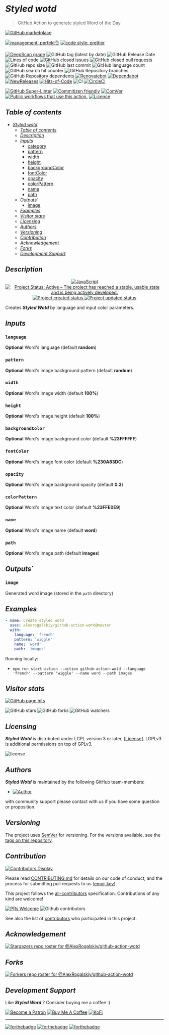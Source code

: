 # _Styled wotd_

> GitHub Action to generate styled Word of the Day

[![GitHub marketplace](https://img.shields.io/badge/marketplacegithub-styled--wotd-blue?logo=github)](https://github.com/marketplace/actions/styled-wotd)

[![management: perfekt👌](https://img.shields.io/badge/management-perfekt👌-red.svg)](https://github.com/lekterable/perfekt)
[![code style: prettier](https://img.shields.io/badge/code_style-prettier-ff69b4.svg)](https://github.com/prettier/prettier)

<!-- [![Become a sponsor](https://img.shields.io/badge/sponsor-AlexRogalskiy-181717.svg?logo=github)](https://github.com/sponsors/AlexRogalskiy)-->

[![DeepScan grade](https://deepscan.io/api/teams/11946/projects/15929/branches/326929/badge/grade.svg)](https://deepscan.io/dashboard#view=project&tid=11946&pid=15929&bid=326929)
![GitHub tag (latest by date)](https://img.shields.io/github/v/tag/AlexRogalskiy/github-action-wotd)
![GitHub Release Date](https://img.shields.io/github/release-date/AlexRogalskiy/github-action-wotd)
![Lines of code](https://tokei.rs/b1/github/AlexRogalskiy/github-action-wotd?category=lines)
![GitHub closed issues](https://img.shields.io/github/issues-closed/AlexRogalskiy/github-action-wotd)
![GitHub closed pull requests](https://img.shields.io/github/issues-pr-closed/AlexRogalskiy/github-action-wotd)
![GitHub repo size](https://img.shields.io/github/repo-size/AlexRogalskiy/github-action-wotd)
![GitHub last commit](https://img.shields.io/github/last-commit/AlexRogalskiy/github-action-wotd)
![GitHub language count](https://img.shields.io/github/languages/count/AlexRogalskiy/github-action-wotd)
![GitHub search hit counter](https://img.shields.io/github/search/AlexRogalskiy/github-action-wotd/goto)
![GitHub Repository branches](https://badgen.net/github/branches/AlexRogalskiy/github-action-wotd)
![GitHub Repository dependents](https://badgen.net/github/dependents-repo/AlexRogalskiy/github-action-wotd)
[![Renovatebot](https://badgen.net/badge/renovate/enabled/green?cache=300)](https://renovatebot.com/)
[![Dependabot](https://img.shields.io/badge/dependabot-enabled-1f8ceb.svg?style=flat-square)](https://dependabot.com/)
[![NewReleases](https://newreleases.io/badge.svg)](https://newreleases.io/github/AlexRogalskiy/github-action-wotd)
[![Hits-of-Code](https://hitsofcode.com/github/alexrogalskiy/github-action-wotd?branch=master)](https://hitsofcode.com/github/alexrogalskiy/github-action-wotd?branch=master/view?branch=master)
![CI](https://github.com/AlexRogalskiy/github-action-wotd/workflows/CI/badge.svg)
[![CircleCI](https://circleci.com/gh/AlexRogalskiy/github-action-wotd.svg?style=shield)](https://circleci.com/gh/AlexRogalskiy/github-action-wotd)

<!--[![codecov](https://codecov.io/gh/AlexRogalskiy/github-action-wotd/branch/master/graph/badge.svg)](https://codecov.io/gh/AlexRogalskiy/github-action-wotd)-->

[![GitHub Super-Linter](https://github.com/AlexRogalskiy/github-action-wotd/workflows/Lint%20Code%20Base/badge.svg)](https://github.com/marketplace/actions/super-linter)
[![Commitizen friendly](https://img.shields.io/badge/commitizen-friendly-brightgreen.svg)](http://commitizen.github.io/cz-cli/)
[![ComVer](https://img.shields.io/badge/ComVer-compliant-brightgreen.svg)][repo]
[![Public workflows that use this action.][total_usages]][search_results]
[![Licence][license_id]][license_content]

## _Table of contents_

<!--ts-->
   * [<em>Styled wotd</em>](#styled-wotd)
      * [<em>Table of contents</em>](#table-of-contents)
      * [<em>Description</em>](#description)
      * [<em>Inputs</em>](#inputs)
         * [category](#category)
         * [pattern](#pattern)
         * [width](#width)
         * [height](#height)
         * [backgroundColor](#backgroundcolor)
         * [fontColor](#fontcolor)
         * [opacity](#opacity)
         * [colorPattern](#colorpattern)
         * [name](#name)
         * [path](#path)
      * [<em>Outputs</em>`](#outputs)
         * [image](#image)
      * [<em>Examples</em>](#examples)
      * [<em>Visitor stats</em>](#visitor-stats)
      * [<em>Licensing</em>](#licensing)
      * [<em>Authors</em>](#authors)
      * [<em>Versioning</em>](#versioning)
      * [<em>Contribution</em>](#contribution)
      * [<em>Acknowledgement</em>](#acknowledgement)
      * [<em>Forks</em>](#forks)
      * [<em>Development Support</em>](#development-support)
<!--te-->

## _Description_

<p align="center" style="text-align:center;">
    <a href="https://www.typescriptlang.org/">
        <img src="https://img.shields.io/badge/javascript%20-%23323330.svg?&logo=javascript&logoColor=%23F7DF1E" alt="JavaScript" />
    </a>
    <a href="https://www.repostatus.org/#active">
        <img src="https://img.shields.io/badge/Project%20Status-Active-brightgreen" alt="Project Status: Active – The project has reached a stable, usable state and is being actively developed." />
    </a>
    <a href="https://badges.pufler.dev">
        <img src="https://badges.pufler.dev/created/AlexRogalskiy/github-action-wotd" alt="Project created status" />
    </a>
    <a href="https://badges.pufler.dev">
        <img src="https://badges.pufler.dev/updated/AlexRogalskiy/github-action-wotd" alt="Project updated status" />
    </a>
</p>

Creates _**Styled Wotd**_ by language and input color parameters.

## _Inputs_

### `language`

**Optional** Word's language (default **random**)

### `pattern`

**Optional** Word's image background pattern (default **random**)

### `width`

**Optional** Word's image width (default **100%**)

### `height`

**Optional** Word's image height (default **100%**)

### `backgroundColor`

**Optional** Word's image background color (default **%23FFFFFF**)

### `fontColor`

**Optional** Word's image font color (default **%230A83DC**)

### `opacity`

**Optional** Word's image background opacity (default **0.3**)

### `colorPattern`

**Optional** Word's image text color (default **%23FFE0E9**)

### `name`

**Optional** Word's image name (default **word**)

### `path`

**Optional** Word's image path (default **images**)

## _Outputs_`

### `image`

Generated word image (stored in the `path` directory)

## _Examples_

```yml
- name: Create styled wotd
  uses: alexrogalskiy/github-action-wotd@master
  with:
    language: 'french'
    pattern: 'wiggle'
    name: 'word'
    path: 'images'
```

Running locally:

- `npm run start:action --action github-action-wotd --language 'french' --pattern 'wiggle' --name word --path images`

## _Visitor stats_

[![GitHub page hits](https://hits.seeyoufarm.com/api/count/incr/badge.svg?url=https%3A%2F%2Fgithub.com%2FAlexRogalskiy%2Fgithub-action-wotd&count_bg=%2379C83D&title_bg=%23555555&icon=&icon_color=%23E7E7E7&title=hits&edge_flat=true)](https://hits.seeyoufarm.com)

![GitHub stars](https://img.shields.io/github/stars/AlexRogalskiy/github-action-wotd?style=social)
![GitHub forks](https://img.shields.io/github/forks/AlexRogalskiy/github-action-wotd?style=social)
![GitHub watchers](https://img.shields.io/github/watchers/AlexRogalskiy/github-action-wotd?style=social)

## _Licensing_

_**Styled Wotd**_ is distributed under LGPL version 3 or later,
[[License](https://github.com/AlexRogalskiy/github-action-wotd/blob/master/LICENSE)]. LGPLv3 is additional
permissions on top of GPLv3.

![license](https://user-images.githubusercontent.com/19885116/48661948-6cf97e80-ea7a-11e8-97e7-b45332a13e49.png)

## _Authors_

_**Styled Wotd**_ is maintained by the following GitHub team-members:

- [![Author](https://img.shields.io/badge/author-AlexRogalskiy-FB8F0A)](https://github.com/AlexRogalskiy)

with community support please contact with us if you have some question or proposition.

## _Versioning_

The project uses [SemVer](http://semver.org/) for versioning. For the versions available, see the [tags on
this repository][tags].

## _Contribution_

[![Contributors Display](https://badges.pufler.dev/contributors/AlexRogalskiy/github-action-wotd?size=50&padding=5&bots=true)](https://badges.pufler.dev)

Please read
[CONTRIBUTING.md](https://github.com/AlexRogalskiy/github-action-wotd/blob/master/.github/CONTRIBUTING.md)
for details on our code of conduct, and the process for submitting pull requests to us
([emoji key](https://allcontributors.org/docs/en/emoji-key)).

This project follows the [all-contributors](https://github.com/all-contributors/all-contributors)
specification. Contributions of any kind are welcome!

[![PRs Welcome](https://img.shields.io/badge/PRs-welcome-brightgreen.svg?style=flat-square)](http://makeapullrequest.com)
![Github contributors](https://img.shields.io/github/all-contributors/AlexRogalskiy/github-action-wotd)

See also the list of [contributors][contributors] who participated in this project.

## _Acknowledgement_

[![Stargazers repo roster for @AlexRogalskiy/github-action-wotd](https://reporoster.com/stars/AlexRogalskiy/github-action-wotd)][stars]

## _Forks_

[![Forkers repo roster for @AlexRogalskiy/github-action-wotd](https://reporoster.com/forks/AlexRogalskiy/github-action-wotd)][forkers]

## _Development Support_

Like _**Styled Word**_ ? Consider buying me a coffee :\)

[![Become a Patron](https://img.shields.io/badge/Become_Patron-Support_me_on_Patreon-blue.svg?style=flat-square&logo=patreon&color=e64413)](https://www.patreon.com/alexrogalskiy)
[![Buy Me A Coffee](https://img.shields.io/badge/Donate-Buy%20me%20a%20coffee-yellow.svg?logo=buy%20me%20a%20coffee)](https://www.buymeacoffee.com/AlexRogalskiy)
[![KoFi](https://img.shields.io/badge/Donate-Buy%20me%20a%20coffee-yellow.svg?logo=ko-fi)](https://ko-fi.com/alexrogalskiy)

---

[![forthebadge](https://img.shields.io/badge/made%20with-%20javascript-C1282D.svg?logo=javascript&style=for-the-badge)](https://www.javascript.com/)
[![forthebadge](https://img.shields.io/badge/powered%20by-%20github-7116FB.svg?logo=github&style=for-the-badge)](https://github.com/)
[![forthebadge](https://img.shields.io/badge/build%20with-%20%E2%9D%A4-B6FF9B.svg?logo=heart&style=for-the-badge)](https://forthebadge.com/)

[repo]: https://github.com/AlexRogalskiy/github-action-wotd
[tags]: https://github.com/AlexRogalskiy/github-action-wotd/tags
[issues]: https://github.com/AlexRogalskiy/github-action-wotd/issues
[pulls]: https://github.com/AlexRogalskiy/github-action-wotd/pulls
[wiki]: https://github.com/AlexRogalskiy/github-action-wotd/wiki
[stars]: https://github.com/AlexRogalskiy/github-action-wotd/stargazers
[forkers]: https://github.com/AlexRogalskiy/github-action-wotd/network/members
[contributors]: https://github.com/AlexRogalskiy/github-action-wotd/graphs/contributors
[license_id]: https://img.shields.io/github/license/AlexRogalskiy/github-action-wotd
[license_content]: https://github.com/AlexRogalskiy/github-action-wotd/blob/master/LICENSE
[total_usages]:
  https://img.shields.io/endpoint?url=https%3A%2F%2Fapi-git-master.endbug.vercel.app%2Fapi%2Fgithub-actions%2Fused-by%3Faction%3DAlexRogalskiy%2Fgithub-action-wotd%26badge%3Dtrue
[search_results]:
  https://github.com/search?o=desc&q=AlexRogalskiy/github-action-wotd+path%3A.github%2Fworkflows+language%3AYAML&s=&type=Code
